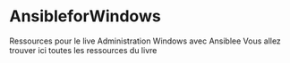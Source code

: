 # AnsibleforWindows
Ressources pour le live Administration Windows avec Ansiblee
Vous allez trouver ici toutes les ressources du livre
